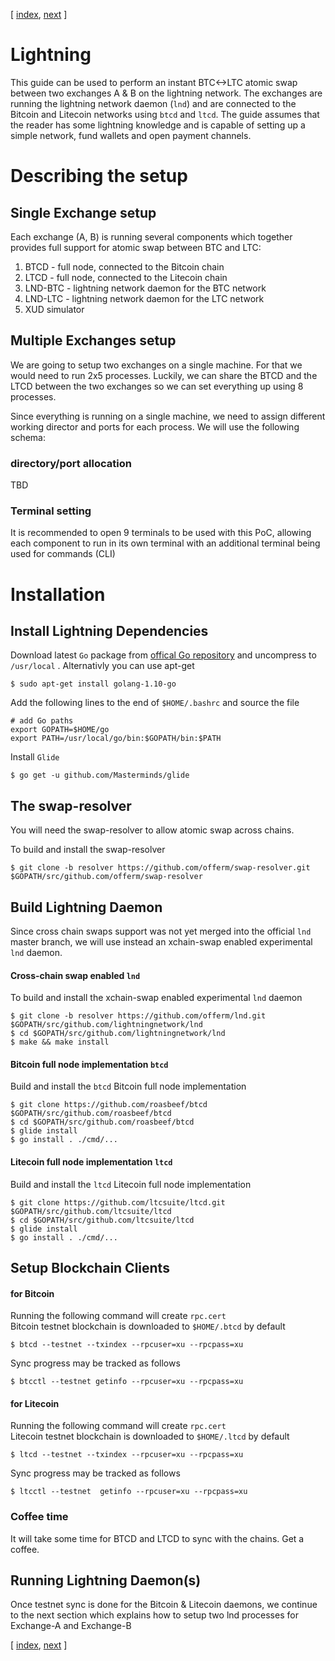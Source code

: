 [ [index](/README.md), [next](/LIGHTNING-01-peers.md) ]

# Lightning
This guide can be used to perform an instant BTC<->LTC atomic swap between two exchanges A & B on the lightning network. The exchanges are running the lightning network daemon (`lnd`) and are connected to the Bitcoin and Litecoin networks using `btcd` and `ltcd`. The guide assumes that the reader has some lightning knowledge and is capable of setting up a simple network, fund wallets and open payment channels.

# Describing the setup

## Single Exchange setup
Each exchange (A, B) is running several components which together provides full support for atomic swap between BTC and LTC:
1. BTCD - full node, connected to the Bitcoin chain
2. LTCD - full node, connected to the Litecoin chain
3. LND-BTC - lightning network daemon for the BTC network
4. LND-LTC - lightning network daemon for the LTC network
5. XUD simulator 

## Multiple Exchanges setup
We are going to setup two exchanges on a single machine. For that we would need to run 2x5 processes. Luckily, we can share the BTCD and the LTCD between the two exchanges so we can set everything up using 8 processes. 

Since everything is running on a single machine, we need to assign different working director and ports for each process. We will use the following schema:

### directory/port allocation
TBD

### Terminal setting
It is recommended to open 9 terminals to be used with this PoC, allowing each component to run in its own terminal with an additional terminal being used for commands (CLI) 

# Installation 
## Install Lightning Dependencies
Download latest `Go` package from [offical Go repository](https://golang.org/dl/) and uncompress to `/usr/local` .
Alternativly you can use apt-get
```shell
$ sudo apt-get install golang-1.10-go
```

Add the following lines to the end of `$HOME/.bashrc` and source the file 
```shell
# add Go paths
export GOPATH=$HOME/go
export PATH=/usr/local/go/bin:$GOPATH/bin:$PATH
```

Install `Glide`
```shell
$ go get -u github.com/Masterminds/glide
```

## The swap-resolver
You will need the swap-resolver to allow atomic swap across chains.  

To build and install the swap-resolver 
```shell
$ git clone -b resolver https://github.com/offerm/swap-resolver.git $GOPATH/src/github.com/offerm/swap-resolver
```


## Build Lightning Daemon

Since cross chain swaps support was not yet merged into the official `lnd` master branch, we will use instead an xchain-swap enabled experimental `lnd` daemon. 

#### Cross-chain swap enabled `lnd`
To build and install the xchain-swap enabled experimental `lnd` daemon 
```shell
$ git clone -b resolver https://github.com/offerm/lnd.git $GOPATH/src/github.com/lightningnetwork/lnd
$ cd $GOPATH/src/github.com/lightningnetwork/lnd
$ make && make install
```

#### Bitcoin full node implementation `btcd`
Build and install the `btcd` Bitcoin full node implementation
```shell
$ git clone https://github.com/roasbeef/btcd $GOPATH/src/github.com/roasbeef/btcd
$ cd $GOPATH/src/github.com/roasbeef/btcd
$ glide install
$ go install . ./cmd/...
```

#### Litecoin full node implementation `ltcd`
Build and install the `ltcd` Litecoin full node implementation
```shell
$ git clone https://github.com/ltcsuite/ltcd.git $GOPATH/src/github.com/ltcsuite/ltcd
$ cd $GOPATH/src/github.com/ltcsuite/ltcd
$ glide install
$ go install . ./cmd/...
```

## Setup Blockchain Clients

#### for Bitcoin
Running the following command will create `rpc.cert`  
Bitcoin testnet blockchain is downloaded to `$HOME/.btcd` by default
```shell
$ btcd --testnet --txindex --rpcuser=xu --rpcpass=xu
```

Sync progress may be tracked as follows
```shell
$ btcctl --testnet getinfo --rpcuser=xu --rpcpass=xu
```

#### for Litecoin
Running the following command will create `rpc.cert`  
Litecoin testnet blockchain is downloaded to `$HOME/.ltcd` by default
```shell
$ ltcd --testnet --txindex --rpcuser=xu --rpcpass=xu
```

Sync progress may be tracked as follows
```shell
$ ltcctl --testnet  getinfo --rpcuser=xu --rpcpass=xu
```

### Coffee time
It will take some time for BTCD and LTCD to sync with the chains. Get a coffee.


## Running Lightning Daemon(s)
Once testnet sync is done for the Bitcoin & Litecoin daemons, we continue to the next section which explains how to setup two lnd processes for Exchange-A and Exchange-B

[ [index](/README.md), [next](/LIGHTNING-01-peers.md) ]
